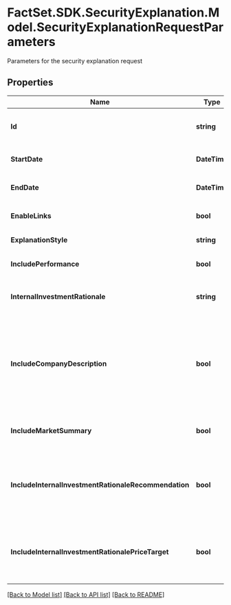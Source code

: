 # FactSet.SDK.SecurityExplanation.Model.SecurityExplanationRequestParameters
Parameters for the security explanation request

## Properties

Name | Type | Description | Notes
------------ | ------------- | ------------- | -------------
**Id** | **string** | Accepted ID types include Market Tickers, SEDOL, ISINs, CUSIPs, or FactSet Permanent Ids. | 
**StartDate** | **DateTime** | Start date of the explain request in YYYY-MM-DD format | 
**EndDate** | **DateTime** | End date of the explain request in YYYY-MM-DD format | 
**EnableLinks** | **bool** | If true, explain response will have link to the related news articles | [optional] [default to false]
**ExplanationStyle** | **string** | Determines the style of the Explanation | [optional] [default to ExplanationStyleEnum.Short]
**IncludePerformance** | **bool** | If true, includes the performance statement in the explanation | [optional] [default to false]
**InternalInvestmentRationale** | **string** | Include summarized IRN notes on the company, or just the footnote, or none. Only available for IRN users | [optional] [default to InternalInvestmentRationaleEnum.None]
**IncludeCompanyDescription** | **bool** | If true, includes the company description in the explanation.In order to include &#39;Company Business Description&#39;, &#39;includePerformance&#39; must be set to True. Even if &#39;includeCompanyDescription&#39; is set to True, if &#39;includePerformance&#39; is false, it will be omitted | [optional] [default to false]
**IncludeMarketSummary** | **bool** | If true, Includes another paragraph detailing macro news influencing the target company. | [optional] [default to true]
**IncludeInternalInvestmentRationaleRecommendation** | **bool** | If true, Includes recommendation from IRN. If you don&#39;t have a recommendation, it will be omitted. If &#39;internalInvestmentRationale&#39; is set to &#39;none&#39;, this will be ignored. | [optional] [default to true]
**IncludeInternalInvestmentRationalePriceTarget** | **bool** | If true, Includes price target from IRN. If you don&#39;t have a price target, it will be omitted. If &#39;internalInvestmentRationale&#39; is set to &#39;none&#39;, this will be ignored. | [optional] [default to true]

[[Back to Model list]](../README.md#documentation-for-models) [[Back to API list]](../README.md#documentation-for-api-endpoints) [[Back to README]](../README.md)

